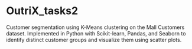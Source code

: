 # OutriX_tasks2
Customer segmentation using K-Means clustering on the Mall Customers dataset. Implemented in Python with Scikit-learn, Pandas, and Seaborn to identify distinct customer groups and visualize them using scatter plots.
